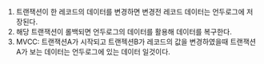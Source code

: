 1. 트랜잭션이 한 레코드의 데이터를 변경하면 변경전 레코드 데이터는 언두로그에 저장된다.
1. 해당 트랜잭션이 롤백되면 언두로그의 데이터를 활용해 데이터를 복구한다. 
1. MVCC: 트랜잭션A가 시작되고 트랜젝션B가 레코드의 값을 변경하였을때 트랜잭션A가 보는 데이터는 언두로그에 있는 데이터 일것이다. 